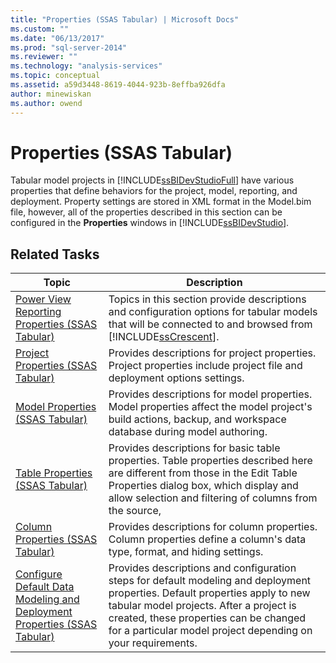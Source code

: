 ```yaml
---
title: "Properties (SSAS Tabular) | Microsoft Docs"
ms.custom: ""
ms.date: "06/13/2017"
ms.prod: "sql-server-2014"
ms.reviewer: ""
ms.technology: "analysis-services"
ms.topic: conceptual
ms.assetid: a59d3448-8619-4044-923b-8effba926dfa
author: minewiskan
ms.author: owend
---
```

# Properties (SSAS Tabular)
  Tabular model projects in [!INCLUDE[ssBIDevStudioFull](../../includes/ssbidevstudiofull-md.md)] have various properties that define behaviors for the project, model, reporting, and deployment. Property settings are stored in XML format in the Model.bim file, however, all of the properties described in this section can be configured in the **Properties** windows in [!INCLUDE[ssBIDevStudio](../../includes/ssbidevstudio-md.md)].  
  
## Related Tasks  
  
|Topic|Description|  
|-----------|-----------------|  
|[Power View Reporting Properties &#40;SSAS Tabular&#41;](power-view-reporting-properties-ssas-tabular.md)|Topics in this section provide descriptions and configuration options for tabular models that will be connected to and browsed from [!INCLUDE[ssCrescent](../../includes/sscrescent-md.md)].|  
|[Project Properties &#40;SSAS Tabular&#41;](project-properties-ssas-tabular.md)|Provides descriptions for project properties. Project properties include project file and deployment options settings.|  
|[Model Properties &#40;SSAS Tabular&#41;](model-properties-ssas-tabular.md)|Provides descriptions for model properties. Model properties affect the model project's build actions, backup, and workspace database during model authoring.|  
|[Table Properties &#40;SSAS Tabular&#41;](table-properties-ssas-tabular.md)|Provides descriptions for basic table properties. Table properties described here are different from those in the Edit Table Properties dialog box, which display and allow selection and filtering of columns from the source,|  
|[Column Properties &#40;SSAS Tabular&#41;](column-properties-ssas-tabular.md)|Provides descriptions for column properties. Column properties define a column's data type, format, and hiding settings.|  
|[Configure Default Data Modeling and Deployment Properties &#40;SSAS Tabular&#41;](configure-default-data-modeling-and-deployment-properties-ssas-tabular.md)|Provides descriptions and configuration steps for default modeling and deployment properties. Default properties apply to new tabular model projects. After a project is created, these properties can be changed for a particular model project depending on your requirements.|  
  
  

